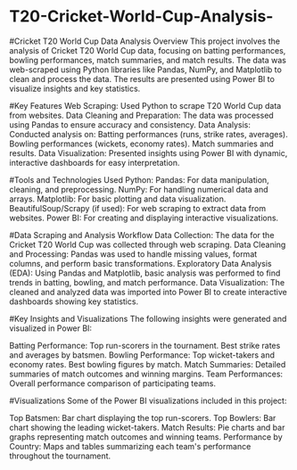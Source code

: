 # T20-Cricket-World-Cup-Analysis-


#Cricket T20 World Cup Data Analysis
Overview
This project involves the analysis of Cricket T20 World Cup data, focusing on batting performances, bowling performances, match summaries, and match results. The data was web-scraped using Python libraries like Pandas, NumPy, and Matplotlib to clean and process the data. The results are presented using Power BI to visualize insights and key statistics.

#Key Features
Web Scraping: Used Python to scrape T20 World Cup data from websites.
Data Cleaning and Preparation: The data was processed using Pandas to ensure accuracy and consistency.
Data Analysis: Conducted analysis on:
Batting performances (runs, strike rates, averages).
Bowling performances (wickets, economy rates).
Match summaries and results.
Data Visualization: Presented insights using Power BI with dynamic, interactive dashboards for easy interpretation.


#Tools and Technologies Used
Python:
Pandas: For data manipulation, cleaning, and preprocessing.
NumPy: For handling numerical data and arrays.
Matplotlib: For basic plotting and data visualization.
BeautifulSoup/Scrapy (if used): For web scraping to extract data from websites.
Power BI: For creating and displaying interactive visualizations.


#Data Scraping and Analysis Workflow
Data Collection: The data for the Cricket T20 World Cup was collected through web scraping.
Data Cleaning and Processing: Pandas was used to handle missing values, format columns, and perform basic transformations.
Exploratory Data Analysis (EDA): Using Pandas and Matplotlib, basic analysis was performed to find trends in batting, bowling, and match performance.
Data Visualization: The cleaned and analyzed data was imported into Power BI to create interactive dashboards showing key statistics.


#Key Insights and Visualizations
The following insights were generated and visualized in Power BI:

Batting Performance:
Top run-scorers in the tournament.
Best strike rates and averages by batsmen.
Bowling Performance:
Top wicket-takers and economy rates.
Best bowling figures by match.
Match Summaries:
Detailed summaries of match outcomes and winning margins.
Team Performances:
Overall performance comparison of participating teams.


#Visualizations
Some of the Power BI visualizations included in this project:

Top Batsmen: Bar chart displaying the top run-scorers.
Top Bowlers: Bar chart showing the leading wicket-takers.
Match Results: Pie charts and bar graphs representing match outcomes and winning teams.
Performance by Country: Maps and tables summarizing each team's performance throughout the tournament.


